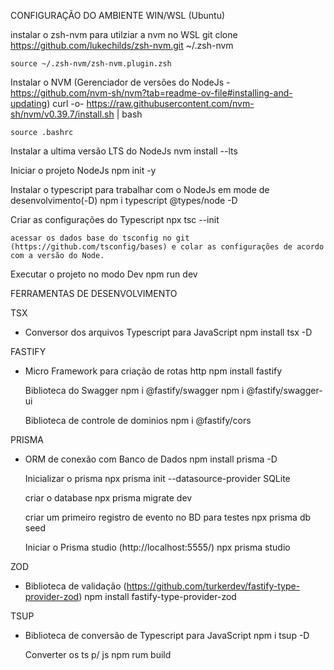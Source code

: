 
CONFIGURAÇÃO DO AMBIENTE WIN/WSL (Ubuntu)

instalar o zsh-nvm para utilziar a nvm no WSL
    git clone https://github.com/lukechilds/zsh-nvm.git ~/.zsh-nvm

    source ~/.zsh-nvm/zsh-nvm.plugin.zsh

Instalar o NVM (Gerenciador de versões do NodeJs - https://github.com/nvm-sh/nvm?tab=readme-ov-file#installing-and-updating)
    curl -o- https://raw.githubusercontent.com/nvm-sh/nvm/v0.39.7/install.sh | bash

    source .bashrc

Instalar a ultima versão LTS do NodeJs
    nvm install --lts

Iniciar o projeto NodeJs
    npm init -y

Instalar o typescript para trabalhar com o NodeJs em mode de desenvolvimento(-D)
    npm i typescript @types/node -D

Criar as configurações do Typescript
    npx tsc --init

    acessar os dados base do tsconfig no git (https://github.com/tsconfig/bases) e colar as configurações de acordo com a versão do Node.

Executar o projeto no modo Dev
    npm run dev


FERRAMENTAS DE DESENVOLVIMENTO

TSX 
- Conversor dos arquivos Typescript para JavaScript
    npm install tsx -D

FASTIFY 
- Micro Framework para criação de rotas http
    npm install fastify

    Biblioteca do Swagger
    npm i @fastify/swagger
    npm i @fastify/swagger-ui

    Biblioteca de controle de dominios
    npm i @fastify/cors

PRISMA 
- ORM de conexão com Banco de Dados
    npm install prisma -D

    Inicializar o prisma
        npx prisma init --datasource-provider SQLite

    criar o database
        npx prisma migrate dev

    criar um primeiro registro de evento no BD para testes
        npx prisma db seed

    Iniciar o Prisma studio (http://localhost:5555/)
        npx prisma studio

ZOD 
- Biblioteca de validação (https://github.com/turkerdev/fastify-type-provider-zod)
    npm install fastify-type-provider-zod

TSUP
- Biblioteca de conversão de Typescript para JavaScript
    npm i tsup -D
    
    Converter os ts p/ js
    npm rum build